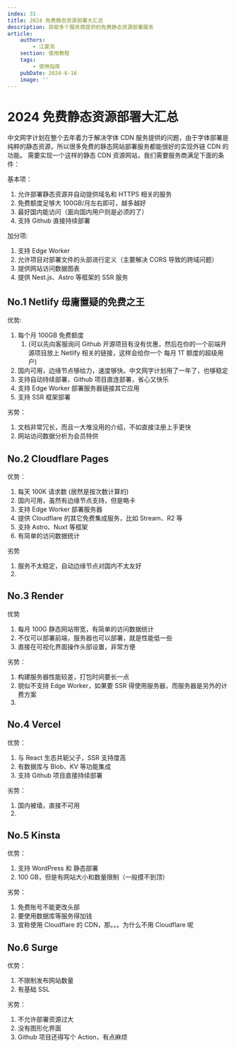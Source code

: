 ```yaml
---
index: 31
title: 2024 免费静态资源部署大汇总
description: 获取多个服务商提供的免费静态资源部署服务
article:
    authors:
        - 江夏尧
    section: 使用教程
    tags:
        - 使用指南
    pubDate: 2024-6-16
    image: ''
---
```


# 2024 免费静态资源部署大汇总

中文网字计划在整个去年着力于解决字体 CDN 服务提供的问题，由于字体部署是纯粹的静态资源，所以很多免费的静态网站部署服务都能很好的实现外链 CDN 的功能。
需要实现一个这样的静态 CDN 资源网站，我们需要服务商满足下面的条件：

基本项：
1. 允许部署静态资源并自动提供域名和 HTTPS 相关的服务
3. 免费额度足够大 100GB/月左右即可，越多越好
4. 最好国内能访问（面向国内用户则是必须的了）
5. 支持 Github 直接持续部署

加分项:
1. 支持 Edge Worker
2. 允许项目对部署文件的头部进行定义（主要解决 CORS 导致的跨域问题）
3. 提供网站访问数据图表
4. 提供 Nest.js、Astro 等框架的 SSR 服务

## No.1 Netlify 毋庸置疑的免费之王

优势:

1. 每个月 100GB 免费额度
    1. (可以先向客服询问 Github 开源项目有没有优惠，然后在你的一个前端开源项目放上 Netlify 相关的链接，这样会给你一个 每月 1T 额度的超级用户)
2. 国内可用，边缘节点够给力，速度够快。中文网字计划用了一年了，也够稳定
3. 支持自动持续部署，Github 项目直连部署，省心又快乐
4. 支持 Edge Worker 部署服务器链接其它应用
5. 支持 SSR 框架部署

劣势：

1. 文档非常冗长，而且一大堆没用的介绍，不如直接注册上手更快
2. 网站访问数据分析为会员特供

## No.2 Cloudflare Pages

优势：

1. 每天 100K 请求数 (居然是按次数计算的)
2. 国内可用，虽然有边缘节点支持，但是略卡
3. 支持 Edge Worker 部署服务器
4. 提供 Cloudflare 的其它免费集成服务，比如 Stream、R2 等
5. 支持 Astro、Nuxt 等框架
6. 有简单的访问数据统计

劣势

1. 服务不太稳定，自动边缘节点对国内不太友好
2. 

## No.3 Render

优势
1. 每月 100G 静态网站带宽，有简单的访问数据统计
2. 不仅可以部署前端，服务器也可以部署，就是性能低一些
3. 直接在可视化界面操作头部设置，非常方便

劣势：
1. 构建服务器性能较差，打包时间要长一点
2. 貌似不支持 Edge Worker，如果要 SSR 得使用服务器，而服务器是另外的计费方案
2. 


## No.4 Vercel

优势：

1. 与 React 生态共轭父子，SSR 支持度高
2. 有数据库与 Blob、KV 等功能集成
3. 支持 Github 项目直接持续部署

劣势：

1. 国内被墙，直接不可用
2. 


## No.5 Kinsta

优势：
1. 支持 WordPress 和 静态部署
2. 100 GB，但是有网站大小和数量限制（一般摸不到顶）


劣势：

1. 免费账号不能更改头部
2. 要使用数据库等服务得加钱
3. 宣称使用 Cloudflare 的 CDN，那。。。为什么不用 Cloudflare 呢


## No.6 Surge

优势：

1. 不限制发布网站数量
2. 有基础 SSL

劣势：

1. 不允许部署资源过大
2. 没有图形化界面
3. Github 项目还得写个 Action，有点麻烦
